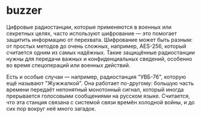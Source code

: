 # buzzer

Цифровые радиостанции, которые применяются в военных или секретных целях, часто используют шифрование — это помогает защитить информацию от перехвата. Шифрование может быть разным: от простых методов до очень сложных, например, AES-256, который считается одним из самых надёжных. Такие защищённые радиостанции нужны для передачи важных и конфиденциальных сведений, особенно во время спецопераций или военных действий.

Есть и особые случаи — например, радиостанция "УВБ-76", которую ещё называют "Жужжалкой". Она работает по-другому: большую часть времени передаёт непонятный монотонный сигнал, который иногда прерывается голосовыми сообщениями на русском языке. Считается, что эта станция связана с системой связи времён холодной войны, и до сих пор вокруг неё много загадок.
